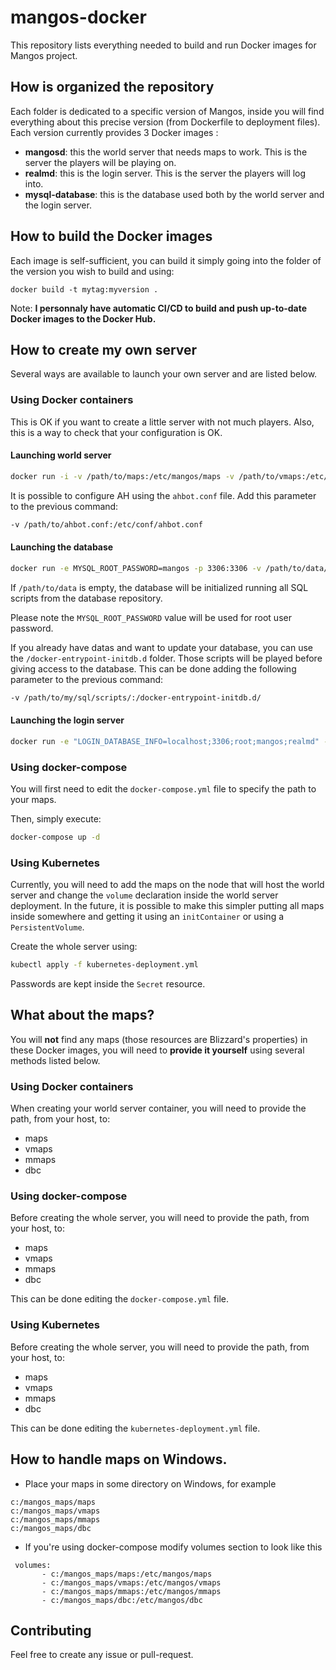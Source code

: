 # mangos-docker
This repository lists everything needed to build and run Docker images for Mangos project.

## How is organized the repository
Each folder is dedicated to a specific version of Mangos, inside you will find everything about this precise version (from Dockerfile to deployment files).
Each version currently provides 3 Docker images :
* **mangosd**: this the world server that needs maps to work. This is the server the players will be playing on.
* **realmd**: this is the login server. This is the server the players will log into.
* **mysql-database**: this is the database used both by the world server and the login server.

## How to build the Docker images
Each image is self-sufficient, you can build it simply going into the folder of the version you wish to build and using:
```
docker build -t mytag:myversion .
```
Note: **I personnaly have automatic CI/CD to build and push up-to-date Docker images to the Docker Hub.**
## How to create my own server
Several ways are available to launch your own server and are listed below.
### Using Docker containers
This is OK if you want to create a little server with not much players. Also, this is a way to check that your configuration is OK.
#### Launching world server
```bash
docker run -i -v /path/to/maps:/etc/mangos/maps -v /path/to/vmaps:/etc/mangos/vmaps -v /path/to/mmaps:/etc/mangos/mmaps -v /path/to/dbc:/etc/mangos/dbc -e "LOGIN_DATABASE_INFO=localhost;3306;root;mangos;realmd" -e "WORLD_DATABASE_INFO=localhost;3306;root;mangos;mangos" -e "CHARACTER_DATABASE_INFO=localhost;3306;root;mangos;characters" -p 8085:8085 -d ssorriaux/<version>-server:latest
```
It is possible to configure AH using the `ahbot.conf` file. Add this parameter to the previous command:
```bash
-v /path/to/ahbot.conf:/etc/conf/ahbot.conf
```

#### Launching the database
```bash
docker run -e MYSQL_ROOT_PASSWORD=mangos -p 3306:3306 -v /path/to/data/:/var/lib/mysql -d ssorriaux/<version>-database-mysql:latest
```
If `/path/to/data` is empty, the database will be initialized running all SQL scripts from the database repository.

Please note the `MYSQL_ROOT_PASSWORD` value will be used for root user password.

If you already have datas and want to update your database, you can use the `/docker-entrypoint-initdb.d` folder. Those scripts will be played before giving access to the database. This can be done adding the following parameter to the previous command:
```bash
-v /path/to/my/sql/scripts/:/docker-entrypoint-initdb.d/
```
#### Launching the login server
```bash
docker run -e "LOGIN_DATABASE_INFO=localhost;3306;root;mangos;realmd" -p 3724:3724 -d ssorriaux/<version>-realmd:latest
```
### Using docker-compose
You will first need to edit the `docker-compose.yml` file to specify the path to your maps.

Then, simply execute:
```bash
docker-compose up -d
```
### Using Kubernetes
Currently, you will need to add the maps on the node that will host the world server and change the `volume` declaration inside the world server deployment.
In the future, it is possible to make this simpler putting all maps inside somewhere and getting it using an `initContainer` or using a `PersistentVolume`.

Create the whole server using:
```bash
kubectl apply -f kubernetes-deployment.yml
```
Passwords are kept inside the `Secret` resource.
## What about the maps?
You will **not** find any maps (those resources are Blizzard's properties) in these Docker images, you will need to **provide it yourself** using several methods listed below.
### Using Docker containers
When creating your world server container, you will need to provide the path, from your host, to:
* maps
* vmaps
* mmaps
* dbc

### Using docker-compose
Before creating the whole server, you will need to provide the path, from your host, to:
* maps
* vmaps
* mmaps
* dbc

This can be done editing the `docker-compose.yml` file.
### Using Kubernetes
Before creating the whole server, you will need to provide the path, from your host, to:
* maps
* vmaps
* mmaps
* dbc

This can be done editing the `kubernetes-deployment.yml` file.

## How to handle maps on Windows.
* Place your maps in some directory on Windows, for example
```
c:/mangos_maps/maps
c:/mangos_maps/vmaps
c:/mangos_maps/mmaps
c:/mangos_maps/dbc
```
* If you're using docker-compose modify volumes section to look like this
```
 volumes:
       - c:/mangos_maps/maps:/etc/mangos/maps
       - c:/mangos_maps/vmaps:/etc/mangos/vmaps
       - c:/mangos_maps/mmaps:/etc/mangos/mmaps
       - c:/mangos_maps/dbc:/etc/mangos/dbc
```

## Contributing
Feel free to create any issue or pull-request.